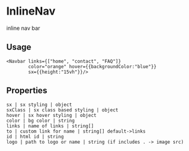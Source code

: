 # InlineNav

inline nav bar

## Usage
```markup
<Navbar links={["home", "contact", "FAQ"]} 
        color="orange" hover={{backgroundColor:"blue"}} 
        sx={{height:"15vh"}}/>

```

## Properties
```properties
sx | sx styling | object
sxClass | sx class based styling | object
hover | sx hover styling | object
color | bg color | string
links | name of links | string[]
to | custom link for name | string[] default->links
id | html id | string
logo | path to logo or name | string (if includes . -> image src)
```
